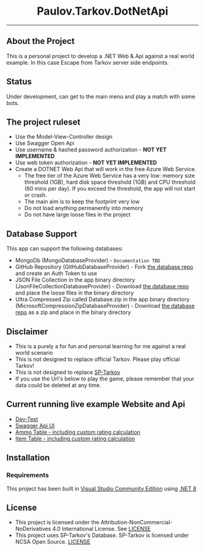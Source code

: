 <div align=center style="text-align: center">
<h1 style="text-align: center"> Paulov.Tarkov.DotNetApi </h1>

</div>

---

## About the Project
This is a personal project to develop a .NET Web & Api against a real world example. In this case Escape from Tarkov server side endpoints.

## Status
Under development, can get to the main menu and play a match with some bots.

## The project ruleset
- Use the Model-View-Controller design
- Use Swagger Open Api
- Use username & hashed password authorization - **NOT YET IMPLEMENTED**
- Use web token authorization - **NOT YET IMPLEMENTED**
- Create a DOTNET Web Api that will work in the free Azure Web Service. 
  - The free tier of the Azure Web Service has a very low: memory size threshold (1GB), hard disk space threshold (1GB) and CPU threshold (60 mins per day). If you exceed the threshold, the app will not start or crash. 
  - The main aim is to keep the footprint very low 
  - Do not load anything permanently into memory
  - Do not have large loose files in the project

## Database Support
This app can support the following databases:
- MongoDb (MongoDatabaseProvider) - `Documentation TBD`
- GitHub Repository (GitHubDatabaseProvider) - Fork [the database repo](https://github.com/paulov-t/Paulov.Tarkov.Db/) and create an Auth Token to use 
- JSON File Collection in the app binary directory (JsonFileCollectionDatabaseProvider) - Download [the database repo](https://github.com/paulov-t/Paulov.Tarkov.Db/) and place the loose files in the binary directory
- Ultra Compressed Zip called Database.zip in the app binary directory (MicrosoftCompressionZipDatabaseProvider)  - Download [the database repo](https://github.com/paulov-t/Paulov.Tarkov.Db/) as a zip and place in the binary directory

## Disclaimer
- This is a purely a for fun and personal learning for me against a real world scenario
- This is not designed to replace official Tarkov. Please play official Tarkov!
- This is not designed to replace [SP-Tarkov](https://github.com/sp-tarkov)
- If you use the Url's below to play the game, please remember that your data could be deleted at any time.

## Current running live example Website and Api
- [Dev-Test](https://paulovtarkovdotnetapi-linux-dev.azurewebsites.net)
- [Swagger Api UI](https://paulovtarkovdotnetapi-linux-dev.azurewebsites.net/swagger/index.html)
- [Ammo Table - including custom rating calculation](https://paulovtarkovdotnetapi-linux-dev.azurewebsites.net/ammo)
- [Item Table - including custom rating calculation](https://paulovtarkovdotnetapi-linux-dev.azurewebsites.net/items)

## Installation

### Requirements

This project has been built in [Visual Studio Community Edition](https://visualstudio.microsoft.com/vs/community/) using [.NET 8](https://dotnet.microsoft.com/en-us/)

## License

- This project is licensed under the Attribution-NonCommercial-NoDerivatives 4.0 International License. See [LICENSE](LICENSE.md)
- This project uses SP-Tarkov's Database. SP-Tarkov is licensed under NCSA Open Source. [LICENSE](https://github.com/sp-tarkov/server/blob/master/LICENSE.md)


<!-- MARKDOWN LINKS & IMAGES -->
[contributors-shield]: https://img.shields.io/github/contributors/paulov-t/Paulov.Tarkov.DotNetApi.svg?style=for-the-badge

[forks-shield]: https://img.shields.io/github/forks/paulov-t/Paulov.Tarkov.DotNetApi.svg?style=for-the-badge&color=%234c1

[forks-url]: https://github.com/paulov-t/Paulov.Tarkov.DotNetApi/network/members

[stars-shield]: https://img.shields.io/github/stars/paulov-t/Paulov.Tarkov.DotNetApi?style=for-the-badge&color=%234c1

[stars-url]: https://github.com/paulov-t/Paulov.Tarkov.DotNetApi/stargazers

[downloads-total-shield]: https://img.shields.io/github/downloads/paulov-t/Paulov.Tarkov.DotNetApi/total?style=for-the-badge

[downloads-latest-shield]: https://img.shields.io/github/downloads/paulov-t/Paulov.Tarkov.DotNetApi/latest/total?style=for-the-badge
